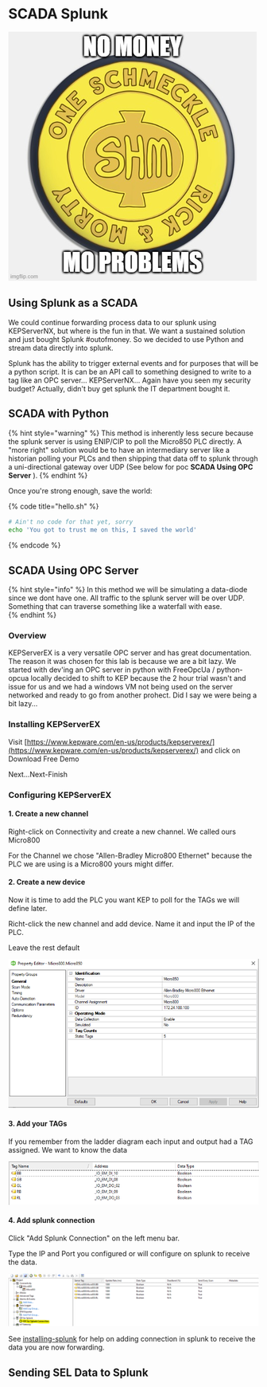 # SCADA Splunk

![](.gitbook/assets/nomoney.jpg)

## Using Splunk as a SCADA

We could continue forwarding process data to our splunk using  KEPServerNX, but where is the fun in that. We want a sustained solution and just bought Splunk \#outofmoney. So we decided to use Python and stream data directly into splunk. 

Splunk has the ability to trigger external events and for purposes that will be a python script. It is can be an API call to something designed to write to a tag like an OPC server... KEPServerNX... Again have you seen my security budget? Actually, didn't buy get splunk the IT department bought it.

## SCADA with Python

{% hint style="warning" %}
This method is inherently less secure because the splunk server is using ENIP/CIP to poll the Micro850 PLC directly. A "more right" solution would be to have an intermediary server like a historian polling your PLCs and then shipping that data off to splunk through a uni-directional gateway over UDP \(See below for poc **SCADA Using OPC Server** \).
{% endhint %}

Once you're strong enough, save the world:

{% code title="hello.sh" %}
```bash
# Ain't no code for that yet, sorry
echo 'You got to trust me on this, I saved the world'
```
{% endcode %}

## SCADA Using OPC Server 

{% hint style="info" %}
In this method we will be simulating a data-diode since we dont have one. All traffic to the splunk server will be over UDP. Something that can traverse something like a waterfall with ease.  
{% endhint %}

### Overview

KEPServerEX is a very versatile OPC server and has great documentation. The reason it was chosen for this lab is because we are a bit lazy. We started with dev'ing an OPC server in python with FreeOpcUa / python-opcua  locally decided to shift to KEP because the 2 hour trial wasn't and issue for us and we had a windows VM not being used on the server networked and ready to go from another prohect. Did I say we were being a bit lazy...

### Installing KEPServerEX

Visit [https://www.kepware.com/en-us/products/kepserverex/](https://www.kepware.com/en-us/products/kepserverex/) and click on Download Free Demo

Next...Next-Finish

### Configuring KEPServerEX

#### 1. Create a new channel

Right-click on Connectivity and create a new channel. We called ours Micro800

For the Channel we chose "Allen-Bradley Micro800 Ethernet" because the PLC we are using is a Micro800 yours might differ.

#### 2. Create a new device

Now it is time to add the PLC you want KEP to poll for the TAGs we will define later. 

Richt-click the new channel and add device. Name it and input the IP of the PLC.

Leave the rest default 

![](.gitbook/assets/image%20%28124%29.png)

#### 3. Add your TAGs

If you remember from the ladder diagram each input and output had a TAG assigned. We want to know the data 

![](.gitbook/assets/image%20%28126%29.png)

#### 4. Add splunk connection

Click "Add Splunk Connection" on the left menu bar.

Type the IP and Port you configured or will configure on splunk to receive the data.

![](.gitbook/assets/image%20%28123%29.png)

See [installing-splunk](creating-an-siem/installing-splunk.md) for help on adding connection in splunk to receive the data you are now forwarding.

## Sending SEL Data to Splunk 

